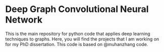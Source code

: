 # Deep Graph Convolutional Neural Network
This is the main repository for python code that applies deep learning techniques to graphs. Here, you will find the projects that I am working on for my PhD dissertation. This code is based on @muhanzhang code.
